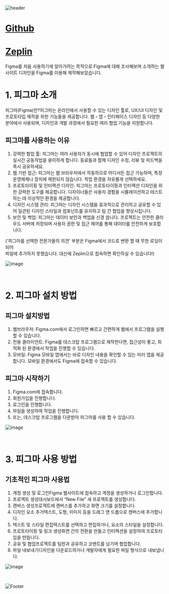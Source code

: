 ![header](https://capsule-render.vercel.app/api?type=wave&color=auto&height=150&section=header&text=Figma로%20페이지%203개%20기획하기&fontSize=50)

# <a href="https://baesub.github.io/Tue_Report/0912/first_figma.html"> Github </a>
# <a href="https://app.zeplin.io/project/6505aef75cc5ee0d09c7d8be"> Zeplin </a>

Figma를 처음 사용하기에 알아가려는 목적으로 Figma에 대해 조사해보며 소개하는 웹사이트 디자인을 Figma를 이용해 제작해보았습니다.

# 1. 피그마 소개 
피그마(Figma)란?피그마는 온라인에서 사용할 수 있는 디자인 툴로, UX/UI 디자인 및 프로토타입 제작을 위한 기능들을 제공합니다. 웹・앱・인터페이스 디자인 등 다양한 분야에서 사용되며, 디자인과 개발 과정에서 필요한 여러 협업 기능을 지원합니다.
<br>

## 피그마를 사용하는 이유
1. 강력한 협업 툴: 피그마는 여러 사용자가 동시에 협업할 수 있어 디자인 프로젝트의 실시간 공동작업을 용이하게 합니다. 동료들과 함께 디자인 수정, 리뷰 및 피드백을 즉시 공유하세요.
2. 웹 기반 접근: 피그마는 웹 브라우저에서 작동하므로 어디서든 접근 가능하며, 특정 운영체제나 장치에 제한되지 않습니다. 작업 환경을 자유롭게 선택하세요.
3. 프로토타이핑 및 인터랙션 디자인: 피그마는 프로토타이핑과 인터랙션 디자인을 위한 강력한 도구를 제공합니다. 디자이너들은 사용자 경험을 시뮬레이션하고 테스트하는 데 이상적인 환경을 제공합니다.
4. 디자인 시스템 관리: 피그마는 디자인 시스템을 효과적으로 관리하고 공유할 수 있어 일관된 디자인 스타일과 컴포넌트를 유지하고 팀 간 협업을 향상시킵니다.
5. 보안 및 백업: 피그마는 데이터 보안과 백업을 신경 씁니다. 프로젝트는 안전한 클라우드 서버에 저장되며 사용자 권한 및 접근 제어를 통해 데이터를 안전하게 보호합니다.

('피그마를 선택한 전문가들의 의견' 부분은 Figma에서 코드로 변환 할 때 무한 로딩이되어 <br> 
파일에 추가하지 못했습니다. 대신에 Zeplin으로 접속하면 확인하실 수 있습니다!)


![image](https://github.com/baesub/Tue_Report/assets/113866062/8eecc3b3-465b-4e58-9fb3-e96946f0da10)

<br>


# 2. 피그마 설치 방법 
## 피그마 설치방법
1. 웹브라우저: Figma.com에서 로그인하면 빠르고 간편하게 웹에서 프로그램을 실행할 수 있습니다.
2. 전용 클라이언트: Figma를 데스크탑 프로그램으로 제작한다면, 접근성이 좋고, 최적화 된 환경에서 작업을 진행할 수 있습니다.
3. 모바일: Figma 모바일 앱에서는 바로 디자인 내용을 확인할 수 있는 미러 앱을 제공합니다. 모바일 환경에서도 Figma에 접속할 수 있습니다.
## 피그마 시작하기
1. Figma.com에 접속합니다.
2. 회원가입을 진행합니다.
3. 로그인을 진행합니다.
4. 파일을 생성하여 작업을 진행합니다.
5. 또는, 데스크탑 프로그램을 다운받아 피그마를 사용 할 수 있습니다.

![image](https://github.com/baesub/Tue_Report/assets/113866062/c6fa2a0c-88f0-4032-a97d-2f8edf39af72)



<br>


# 3. 피그마 사용 방법

## 기초적인 피그마 사용법
1. 계정 생성 및 로그인Figma 웹사이트에 접속하고 계정을 생성하거나 로그인합니다.
2. 프로젝트 생성대시보드에서 “New File” 새 프로젝트를 생성합니다.
3. 캔버스 생성프로젝트에 캔버스를 추가하고 화면 크기를 설정합니다.
4. 디자인 요소 추가텍스트, 도형, 이미지 등을 드래그 앤 드롭으로 캔버스에 추가합니다.
5. 텍스트 및 스타일 편집텍스트를 선택하고 편집하거나, 요소의 스타일을 설정합니다.
6. 프로토타이핑 및 링크 생성화면 간의 전환을 만들고 인터랙션을 설정하여 프로토타입을 만듭니다.
7. 공유 및 협업프로젝트를 팀원과 공유하고 코멘트를 남기며 협업합니다.
8. 파일 내보내기디자인을 다운로드하거나 개발자에게 필요한 파일 형식으로 내보냅니다.

![image](https://github.com/baesub/Tue_Report/assets/113866062/52755e3f-bf83-457e-a1b7-ce229d546001)

<br>


![Footer](https://capsule-render.vercel.app/api?type=waving&color=auto&height=200&section=footer)
